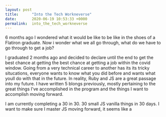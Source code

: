 ```yaml
---
layout: post
title:      "Into the Tech Workneverse"
date:       2020-06-19 10:53:33 +0000
permalink:  into_the_tech_workneverse
---
```


 6 months ago I  wondered what it would be like to be like in the shoes of a Flatiron graduate. Now i wonder what we all go through, what do we have to go through to get a job?
 
 I graduated 2 months ago and decided to declare until the end to get the best chance at getting the best chance at getting a job within the covid window. Going from a very technical career to another has its its tricky situcations, everyone wants to know what you did before and wants what youll do with that in the future. In reality, Ruby and JS are a great passage into my future. I have written 5 blongs previously, mostly pertaining to the great things I've accomplished in the program and the things I want to accomplish moving forward.
 
 I am currently completing a 30 in 30. 30 small JS vanilla things in 30 days. I want to make sure I master JS moving forward, it seems like a 
